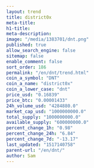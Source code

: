 ```yaml
---
layout: trend
title: district0x
meta-title: 
h1-title: 
meta-description: 
image: "/media/1383701/dnt.png"
published: true
allow_search_engine: false
sitemap: false
enable_comment: false
sort_order: 186
permalink: "/en/dnt/trend.html"
coin_a_symbol: "DNT"
coin_a_name: "district0x"
coin_a_lower_case: "dnt"
price_usd: "0.16839"
price_btc: "0.00001433"
24h_volume_usd: "4284880.0"
market_cap_usd: "1000000000.0"
total_supply: "1000000000.0"
available_supply: "600000000.0"
percent_change_1h: "0.98"
percent_change_24h: "6.84"
percent_change_7d: "-13.17"
last_updated: "1517140758"
parent-url: "/en/dnt/"
author: Sam
---
```


